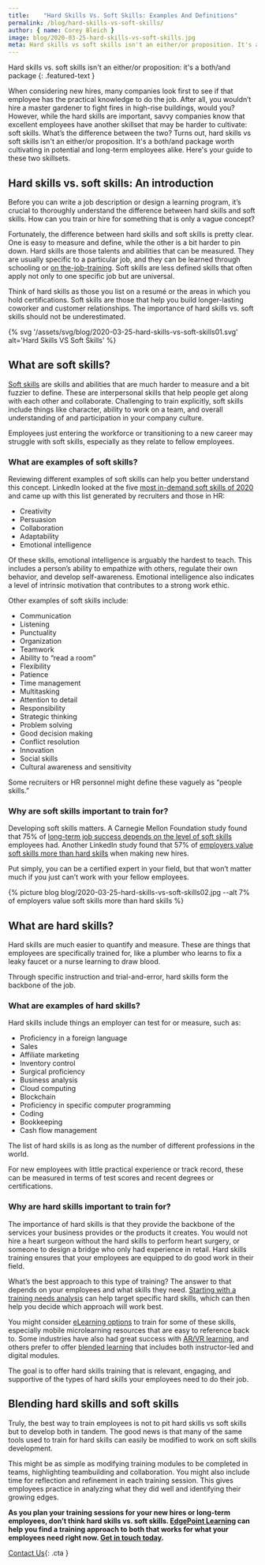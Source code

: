 ```yaml
---
title:    "Hard Skills Vs. Soft Skills: Examples And Definitions"
permalink: /blog/hard-skills-vs-soft-skills/
author: { name: Corey Bleich }
image: blog/2020-03-25-hard-skills-vs-soft-skills.jpg
meta: Hard skills vs soft skills isn't an either/or proposition. It's a both/and package worth cultivating in employees. Here's your guide to these two skillsets.
---
```

Hard skills vs. soft skills isn't an either/or proposition: it's a both/and package
{: .featured-text }

When considering new hires, many companies look first to see if that employee has the practical knowledge to do the job. After all, you wouldn’t hire a master gardener to fight fires in high-rise buildings, would you? However, while the hard skills are important, savvy companies know that excellent employees have another skillset that may be harder to cultivate: soft skills. What’s the difference between the two? Turns out, hard skills vs soft skills isn't an either/or proposition. It's a both/and package worth cultivating in potential and long-term employees alike. Here's your guide to these two skillsets.

## Hard skills vs. soft skills: An introduction

Before you can write a job description or design a learning program, it’s crucial to thoroughly understand the difference between hard skills and soft skills. How can you train or hire for something that is only a vague concept?

Fortunately, the difference between hard skills and soft skills is pretty clear. One is easy to measure and define, while the other is a bit harder to pin down. Hard skills are those talents and abilities that can be measured. They are usually specific to a particular job, and they can be learned through schooling or [on the-job-training](/blog/on-the-job-training-advantages/). Soft skills are less defined skills that often apply not only to one specific job but are universal.

Think of hard skills as those you list on a resumé or the areas in which you hold certifications. Soft skills are those that help you build longer-lasting coworker and customer relationships. The importance of hard skills vs. soft skills should not be underestimated. 

{% svg '/assets/svg/blog/2020-03-25-hard-skills-vs-soft-skills01.svg' alt='Hard Skills VS Soft Skills' %}

## What are soft skills? 

[Soft skills](/blog/train-for-soft-skills/) are skills and abilities that are much harder to measure and a bit fuzzier to define. These are interpersonal skills that help people get along with each other and collaborate. Challenging to train explicitly, soft skills include things like character, ability to work on a team, and overall understanding of and participation in your company culture.

Employees just entering the workforce or transitioning to a new career may struggle with soft skills, especially as they relate to fellow employees. 

### What are examples of soft skills? 

Reviewing different examples of soft skills can help you better understand this concept. LinkedIn looked at the five [most in-demand soft skills of 2020](https://business.linkedin.com/talent-solutions/blog/trends-and-research/2020/most-in-demand-hard-and-soft-skills) and came up with this list generated by recruiters and those in HR:

* Creativity
* Persuasion
* Collaboration
* Adaptability
* Emotional intelligence

Of these skills, emotional intelligence is arguably the hardest to teach. This includes a person’s ability to empathize with others, regulate their own behavior, and develop self-awareness. Emotional intelligence also indicates a level of intrinsic motivation that contributes to a strong work ethic.

Other examples of soft skills include:

* Communication
* Listening
* Punctuality
* Organization
* Teamwork
* Ability to “read a room”
* Flexibility
* Patience
* Time management
* Multitasking
* Attention to detail
* Responsibility
* Strategic thinking
* Problem solving
* Good decision making
* Conflict resolution
* Innovation
* Social skills
* Cultural awareness and sensitivity

Some recruiters or HR personnel might define these vaguely as “people skills.”

### Why are soft skills important to train for? 

Developing soft skills matters. A Carnegie Mellon Foundation study found that 75% of [long-term job success depends on the level of soft skills](https://www.amanet.org/articles/the-hard-truth-about-soft-skills/) employees had. Another LinkedIn study found that 57% of [employers value soft skills more than hard skills](https://learning.linkedin.com/blog/top-skills/the-skills-companies-need-most-in-2018--and-the-courses-to-get-t) when making new hires. 

Put simply, you can be a certified expert in your field, but that won’t matter much if you just can’t work with your fellow employees. 

{% picture blog blog/2020-03-25-hard-skills-vs-soft-skills02.jpg --alt 7% of employers value soft skills more than hard skills %}

## What are hard skills?

Hard skills are much easier to quantify and measure. These are things that employees are specifically trained for, like a plumber who learns to fix a leaky faucet or a nurse learning to draw blood. 

Through specific instruction and trial-and-error, hard skills form the backbone of the job.

### What are examples of hard skills? 

Hard skills include things an employer can test for or measure, such as:

* Proficiency in a foreign language
* Sales
* Affiliate marketing
* Inventory control
* Surgical proficiency
* Business analysis
* Cloud computing
* Blockchain
* Proficiency in specific computer programming
* Coding
* Bookkeeping
* Cash flow management

The list of hard skills is as long as the number of different professions in the world.

For new employees with little practical experience or track record, these can be measured in terms of test scores and recent degrees or certifications. 

### Why are hard skills important to train for? 

The importance of hard skills is that they provide the backbone of the services your business provides or the products it creates. You would not hire a heart surgeon without the hard skills to perform heart surgery, or someone to design a bridge who only had experience in retail. Hard skills training ensures that your employees are equipped to do good work in their field.

What’s the best approach to this type of training? The answer to that depends on your employees and what skills they need. [Starting with a training needs analysis](/blog/how-to-identify-training-needs-of-employees/) can help target specific hard skills, which can then help you decide which approach will work best. 

You might consider [eLearning options](/blog/when-to-use-elearning/) to train for some of these skills, especially mobile microlearning resources that are easy to reference back to. Some industries have also had great success with [AR/VR learning](/blog/future-of-augmented-reality/), and others prefer to offer [blended learning](/blog/benefits-of-blended-learning/) that includes both instructor-led and digital modules. 

The goal is to offer hard skills training that is relevant, engaging, and supportive of the types of hard skills your employees need to do their job.

## Blending hard skills and soft skills 

Truly, the best way to train employees is not to pit hard skills vs soft skills but to develop both in tandem. The good news is that many of the same tools used to train for hard skills can easily be modified to work on soft skills development. 

This might be as simple as modifying training modules to be completed in teams, highlighting teambuilding and collaboration. You might also include time for reflection and refinement in each training session. This gives employees practice in analyzing what they did well and identifying their growing edges.

<strong>As you plan your training sessions for your new hires or long-term employees, don’t think hard skills vs. soft skills. [EdgePoint Learning](https://www.edgepointlearning.com/) can help you find a training approach to both that works for what your employees need right now. [Get in touch today](/contact/).</strong>

[Contact Us](/contact/ ){: .cta }